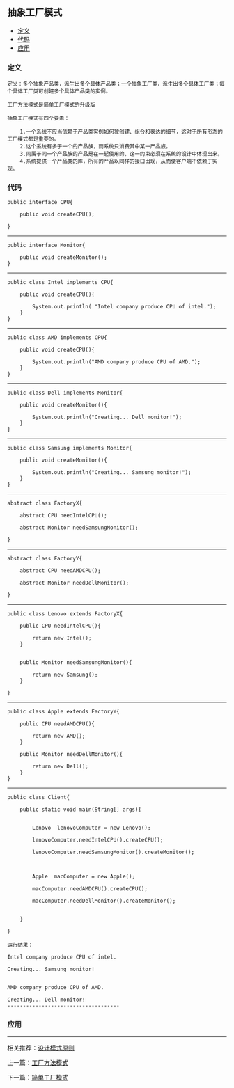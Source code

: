 

## 抽象工厂模式

*   [定义](#define)
*   [代码](#code)
*   [应用](#app)




<h3 id="define">定义</h3>

    定义：多个抽象产品类，派生出多个具体产品类；一个抽象工厂类，派生出多个具体工厂类；每个具体工厂类可创建多个具体产品类的实例。

    工厂方法模式是简单工厂模式的升级版

    抽象工厂模式有四个要素：

        1.一个系统不应当依赖于产品类实例如何被创建、组合和表达的细节，这对于所有形态的工厂模式都是重要的。
        2.这个系统有多于一个的产品族，而系统只消费其中某一产品族。
        3.同属于同一个产品族的产品是在一起使用的，这一约束必须在系统的设计中体现出来。
        4.系统提供一个产品类的库，所有的产品以同样的接口出现，从而使客户端不依赖于实现。

<h3 id="code">代码</h3>

    public interface CPU{

        public void createCPU();

    }

---

    public interface Monitor{

        public void createMonitor();
    }

---

    public class Intel implements CPU{

        public void createCPU(){

            System.out.println( "Intel company produce CPU of intel.");
        }
    }
---

    public class AMD implements CPU{

        public void createCPU(){

            System.out.println("AMD company produce CPU of AMD.");
        }
    }

---

    public class Dell implements Monitor{

        public void createMonitor(){

            System.out.println("Creating... Dell monitor!");
        }
    }
---

    public class Samsung implements Monitor{

        public void createMonitor(){

            System.out.println("Creating... Samsung monitor!");
        }
    }

---

    abstract class FactoryX{

        abstract CPU needIntelCPU();

        abstract Monitor needSamsungMonitor();

    }

---

    abstract class FactoryY{

        abstract CPU needAMDCPU();

        abstract Monitor needDellMonitor();

    }

---

    public class Lenovo extends FactoryX{

        public CPU needIntelCPU(){

            return new Intel();
        }


        public Monitor needSamsungMonitor(){

            return new Samsung();
        }

    }

---

    public class Apple extends FactoryY{

        public CPU needAMDCPU(){

            return new AMD();
        }

        public Monitor needDellMonitor(){

            return new Dell();
        }
    }



---

    public class Client{

        public static void main(String[] args){


            Lenovo  lenovoComputer = new Lenovo();

            lenovoComputer.needIntelCPU().createCPU();

            lenovoComputer.needSamsungMonitor().createMonitor();



            Apple  macComputer = new Apple();

            macComputer.needAMDCPU().createCPU();

            macComputer.needDellMonitor().createMonitor();


        }

    }

    运行结果：

    Intel company produce CPU of intel.

    Creating... Samsung monitor!


    AMD company produce CPU of AMD.

    Creating... Dell monitor!
    ------------------------------------


<h3 id="app">应用</h3>





***

相关推荐：[设计模式原则](./Principle)


上一篇：[工厂方法模式](./FactoryMethod)

下一篇：[简单工厂模式](./SimpleFactory)







